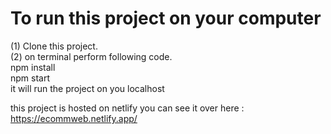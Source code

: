 # To run this project on your computer

(1) Clone this project.\
(2) on terminal perform following code.\
    npm install \
    npm start \
it will run the project on you localhost

this project is hosted on netlify you can see it over here : https://ecommweb.netlify.app/

